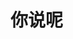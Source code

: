 <!DOCTYPE html>
<html lang="en">
<head>
    <meta charset="UTF-8">
    <title>说起来呢</title>
</head>
<body>
    <h1>你说呢</h1>
</body>
</html>
